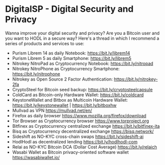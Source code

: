 # DigitalSP - Digital Security and Privacy
Wanna improve your digital security and privacy? Are you a Bitcoin user and you want to HODL in a secure way?
Here's a thread in which I recommend a series of products and services to use:

- Purism Librem 14 as daily Notebook: https://bit.ly/librem14 
- Purism Librem 5 as daily Smartphone: https://bit.ly/librem5
- Nitrokey NitroPad as Cryptocurrency Notebook: https://bit.ly/nitropad
- Nitrokey NitroPhone as Cryptocurrency Smartphone: https://bit.ly/nitrophone
- Nitrokey as Open Source 2 Factor Authentication: https://bit.ly/nitrokey-2fa
- CryptoSteel for Bitcoin seed backup: https://bit.ly/cryptosteelcapsule 
- ColdCard as Bitcoin-only Hardware Wallet: https://bit.ly/coldcard 
- KeystoneWallet and Bitbox as Multicoin Hardware Wallet: https://bit.ly/keystonewallet | https://bit.ly/bitboxhw 
- Mullvad as VPN https://mullvad.net/en/
- Firefox as daily browser https://www.mozilla.org/firefox/download
- Tor Browser as Cryptocurrency browser https://www.torproject.org
- Bitfinex as Cryptocurrency centralized exchange https://bit.ly/bitfinex-ita 
- Bisq as Cryptocurrency decentralized exchange https://bisq.network/
- Sideshift as NO-KYC cross-chain swaps https://bit.ly/sideshift-ai
- HodlHodl as decentralized lending https://bit.ly/hodlhodl-com
- Relai as NO-KYC Bitcoin DCA (Dollar Cost Average) https://bit.ly/relaich
- Wasabi Wallet as Bitcoin privacy-oriented software wallet https://wasabiwallet.io/
